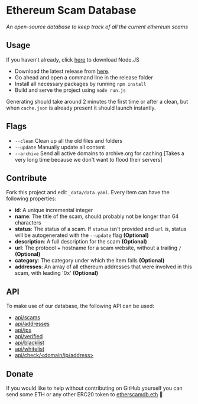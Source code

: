 # Ethereum Scam Database

*An open-source database to keep track of all the current ethereum scams*

## Usage

If you haven't already, click [here](https://nodejs.org/en/download/) to download Node.JS

- Download the latest release from [here](https://github.com/MrLuit/EtherScamDB/archive/master.zip).
- Go ahead and open a command line in the release folder
- Install all necessary packages by running ```npm install```
- Build and serve the project using `node run.js`

Generating should take around 2 minutes the first time or after a clean, but when `cache.json` is already present it should launch instantly.

## Flags

- `--clean` Clean up all the old files and folders
- `--update` Manually update all content
- `--archive` Send all active domains to archive.org for caching [Takes a very long time because we don't want to flood their servers]

## Contribute

Fork this project and edit `_data/data.yaml`. Every item can have the following properties:

- **id**: A unique incremental integer
- **name**: The title of the scam, should probably not be longer than 64 characters
- **status**: The status of a scam. If `status` isn't provided and `url` is, status will be autogenerated with the `--update` flag  **(Optional)**
- **description**: A full description for the scam **(Optional)**
- **url**: The protocol + hostname for a scam website, without a trailing `/` **(Optional)**
- **category**: The category under which the item falls **(Optional)**
- **addresses**: An array of all ethereum addresses that were involved in this scam, with leading '0x'  **(Optional)**

## API

To make use of our database, the following API can be used:

- [api/scams](https://etherscamdb.info/api/scams/)
- [api/addresses](https://etherscamdb.info/api/addresses/)
- [api/ips](https://etherscamdb.info/api/ips/)
- [api/verified](https://etherscamdb.info/api/verified/)
- [api/blacklist](https://etherscamdb.info/api/blacklist/)
- [api/whitelist](https://etherscamdb.info/api/whitelist/)
- [api/check/<domain/ip/address>](https://etherscamdb.info/api/check/myetherwallet.com)

## Donate

If you would like to help without contributing on GitHub yourself you can send some ETH or any other ERC20 token to [etherscamdb.eth](https://etherscan.io/address/etherscamdb.eth) :clap: